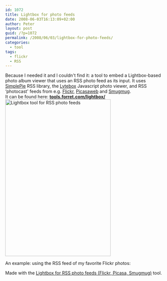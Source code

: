 ```yaml
---
id: 1072
title: Lightbox for photo feeds
date: 2008-06-03T16:13:09+02:00
author: Peter
layout: post
guid: /?p=1072
permalink: /2008/06/03/lightbox-for-photo-feeds/
categories:
  - tool
tags:
  - flickr
  - RSS
---
```

Because I needed it and I couldn't find it: a tool to embed a Lightbox-based photo album viewer that uses an RSS photo feed as its input. It uses [SimplePie](http://simplepie.org/) RSS library, the [Lytebox](http://www.google.be/url?sa=t&ct=res&cd=1&url=http%3A%2F%2Fwww.dolem.com%2F&ei=-VBFSPjsPISywwHu8IjiBw&usg=AFQjCNFZOBPOelr1f6I6hK59W6fMauxW6g&sig2=iF5T8Mi-rGJpD1PozSRzDw) Javascript photo viewer, and RSS &#8216;photocast' feeds from e.g. [Flickr](http://www.flickr.com/services/feeds/), [Picasaweb](http://code.google.com/apis/picasaweb/reference.html) and [Smugmug](http://www.smugmug.com/help/rss-atom-feeds).  
It can be found here: **[tools.forret.com/lightbox/](http://tools.forret.com/lightbox/)**  
[<img  src="http://farm4.static.flickr.com/3069/2547618381_67804b9875.jpg" alt="Lightbox tool for RSS photo feeds" width="336" height="500" />](http://www.flickr.com/photos/pforret/2547618381/ "Lightbox tool for RSS photo feeds by PeterForret, on Flickr")  
<!--more-->An example: using the RSS feed of my favorite Flickr photos:

  
  
Made with the [Lightbox for RSS photo feeds (Flickr, Picasa, Smugmug)](http://tools.forret.com/lightbox/) tool.